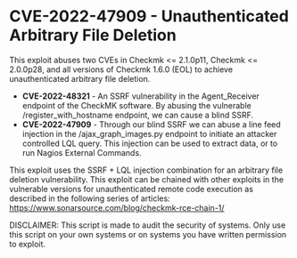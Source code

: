# CVE-2022-47909 - Unauthenticated Arbitrary File Deletion
This exploit abuses two CVEs in Checkmk <= 2.1.0p11, Checkmk <= 2.0.0p28, and all versions of Checkmk 1.6.0 (EOL) to achieve unauthenticated arbitrary file deletion.

* **CVE-2022-48321** - An SSRF vulnerability in the Agent_Receiver endpoint of the CheckMK software. By abusing the vulnerable /register_with_hostname endpoint, we can cause a blind SSRF.
* **CVE-2022-47909** - Through our blind SSRF we can abuse a line feed injection in the /ajax_graph_images.py endpoint to initiate an attacker controlled LQL query. This injection can be used to extract data, or to run Nagios External Commands.

This exploit uses the SSRF + LQL injection combination for an arbitrary file deletion vulnerability. This exploit can be chained with other exploits in the vulnerable versions for unauthenticated remote code execution as described in the following series of articles: https://www.sonarsource.com/blog/checkmk-rce-chain-1/

DISCLAIMER: This script is made to audit the security of systems. Only use this script on your own systems or on systems you have written permission to exploit.
